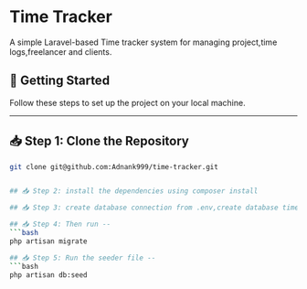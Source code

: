 # Time Tracker

A simple Laravel-based Time tracker system for managing project,time logs,freelancer and clients.

## 🚀 Getting Started

Follow these steps to set up the project on your local machine.

---

## 📥 Step 1: Clone the Repository

```bash
git clone git@github.com:Adnank999/time-tracker.git


## 📥 Step 2: install the dependencies using composer install

## 📥 Step 3: create database connection from .env,create database time_tracker.

## 📥 Step 4: Then run --
```bash
php artisan migrate

## 📥 Step 5: Run the seeder file --
```bash
php artisan db:seed


